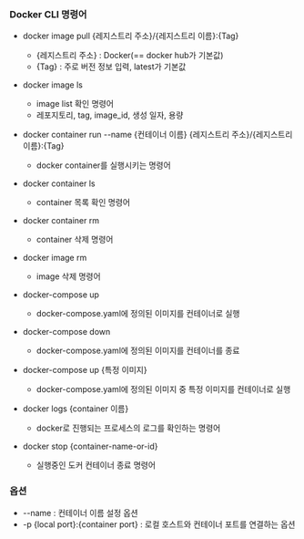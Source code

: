 ### Docker CLI 명령어

- docker image pull {레지스트리 주소}/{레지스트리 이름}:{Tag}
  - {레지스트리 주소} : Docker(== docker hub가 기본값)
  - {Tag} : 주로 버전 정보 입력, latest가 기본값

- docker image ls
  - image list 확인 명령어
  - 레포지토리, tag, image_id, 생성 일자, 용량

- docker container run --name {컨테이너 이름} {레지스트리 주소}/{레지스트리 이름}:{Tag}
  - docker container를 실행시키는 명령어

- docker container ls
  - container 목록 확인 명령어

- docker container rm
  - container 삭제 명령어

- docker image rm
  - image 삭제 명령어

- docker-compose up
  - docker-compose.yaml에 정의된 이미지를 컨테이너로 실행

- docker-compose down
  - docker-compose.yaml에 정의된 이미지를 컨테이너를 종료

- docker-compose up {특정 이미지}
  - docker-compose.yaml에 정의된 이미지 중 특정 이미지를 컨테이너로 실행

- docker logs {container 이름}
  - docker로 진행되는 프로세스의 로그를 확인하는 명령어

- docker stop {container-name-or-id}
  - 실행중인 도커 컨테이너 종료 명령어

### 옵션
- --name : 컨테이너 이름 설정 옵션
- -p {local port}:{container port} : 로컬 호스트와 컨테이너 포트를 연결하는 옵션